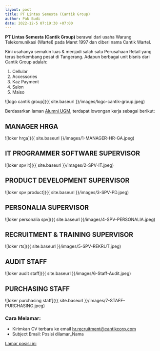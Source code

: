```yaml
---
layout: post
title: PT Lintas Semesta (Cantik Group)
author: Pak Budi
date: 2022-12-5 07:19:30 +07:00
---
```


**PT Lintas Semesta (Cantik Group)** berawal dari usaha Warung Telekomunikasi (Wartel) pada Maret 1997 dan diberi nama Cantik Wartel.

Kini usahanya semakin luas & menjadi salah satu Perusahaan Retail yang terus berkembang pesat di Tangerang. Adapun berbagai unit bisnis dari Cantik Group adalah:

1. Cellular
2. Accessories
3. Kaz Payment
4. Salon
5. Maiso 

![logo cantik group]({{ site.baseurl }}/images/logo-cantik-group.jpeg)

Berdasarkan laman [Alumni UGM](https://alumni.ugm.ac.id/2022/12/05/pt-lintas-semesta-cantik-group-3/), terdapat lowongan kerja sebagai berikut:

## MANAGER HRGA

![loker hrga]({{ site.baseurl }}/images/1-MANAGER-HR-GA.jpeg)

## IT PROGRAMMER SOFTWARE SUPERVISOR

![loker spv it]({{ site.baseurl }}/images/2-SPV-IT.jpeg)

## PRODUCT DEVELOPMENT SUPERVISOR

![loker spv product]({{ site.baseurl }}/images/3-SPV-PD.jpeg)

## PERSONALIA SUPERVISOR

![loker personalia spv]({{ site.baseurl }}/images/4-SPV-PERSONALIA.jpeg)

## RECRUITMENT & TRAINING SUPERVISOR

![loker rts]({{ site.baseurl }}/images/5-SPV-REKRUT.jpeg)

## AUDIT STAFF

![loker audit staff]({{ site.baseurl }}/images/6-Staff-Audit.jpeg)

## PURCHASING STAFF

![loker purchasing staff]({{ site.baseurl }}/images/7-STAFF-PURCHASING.jpeg)

### Cara Melamar:

* Kirimkan CV terbaru ke email hr.recruitment@cantikcorp.com
*  Subject Email: Posisi dilamar_Nama

<div class="apply"><a href="mailto:hr.recruitment@cantikcorp.com">Lamar posisi ini</a></div>
